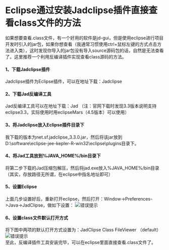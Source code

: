 # Eclipse通过安装Jadclipse插件直接查看class文件的方法  
如果想要查看.class文件，有一个好用的软件是jd-gui，但是使用eclipse进行项目开发时引入的jar包，如果你想查看（我通常习惯使用ctrl+鼠标左键的方式点击方法进入类），这时发现你导入的jar包没有导入source源码包的话，自然是无法查看了。这里推荐一个利用反编译插件实现查看class源码的方法。  
#### 1、下载Jadclipse插件
Jadclipse插件为Eclipse插件，可以在地址下载：Jadclipse  
#### 2、下载Jad反编译工具
Jad反编译工具可以在地址下载：Jad
（注：官网下载时发现3.3版本说明支持eclipse3.3，实际使用时用eclipseMars（4.5版本）可以使用）  
#### 3、将Jadclipse放入Eclipse插件目录下
我下载的版本为net.sf.jadclipse_3.3.0.jar，然后将该jar放到D:\software\eclipse-jee-kepler-R-win32\eclipse\plugins目录下。  
#### 4、将Jad工具放到%JAVA_HOME%/bin目录下
将第二步下载的Jad压缩包解压，然后将jad.exe放入%JAVA_HOME%/bin目录（其实，存放路径无所谓，在eclipse中指名地址即可）  
#### 5、设置Eclipse
上面几步设置好后，重新打开eclipse，然后打开：Window->Preferences->Java->JadClipse，做如下设置：
<img alt="错误提示" src="https://upload-images.jianshu.io/upload_images/17736870-d1d6a9c33237e1b6.png?imageMogr2/auto-orient/strip%7CimageView2/2/w/1240">    
#### 6、设置class文件默认打开方式
将下图中两项的默认打开方式设置为：JadClipse Class FileViewer （default）
<img alt="错误提示" src="https://upload-images.jianshu.io/upload_images/17736870-e58a8e0f7117bbe1.png?imageMogr2/auto-orient/strip%7CimageView2/2/w/1240">   
至此，反编译插件工具安装完毕，可以在eclipse里面直接查看.class文件了。
